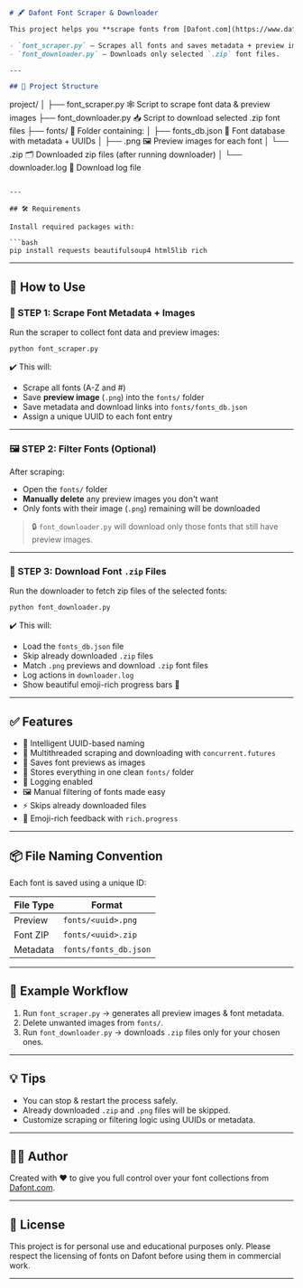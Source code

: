 ```markdown
# 🖋️ Dafont Font Scraper & Downloader

This project helps you **scrape fonts from [Dafont.com](https://www.dafont.com)**, preview their images, and selectively download only the font files (`.zip`). It's built in two parts:

- `font_scraper.py` — Scrapes all fonts and saves metadata + preview images.
- `font_downloader.py` — Downloads only selected `.zip` font files.

---

## 📁 Project Structure

```
project/
│
├── font_scraper.py           🕸️ Script to scrape font data & preview images
├── font_downloader.py        📥 Script to download selected .zip font files
├── fonts/                    📂 Folder containing:
│   ├── fonts_db.json         📑 Font database with metadata + UUIDs
│   ├── <uuid>.png            🖼️ Preview images for each font
│   └── <uuid>.zip            🗂️ Downloaded zip files (after running downloader)
│
└── downloader.log            📜 Download log file
```

---

## 🛠️ Requirements

Install required packages with:

```bash
pip install requests beautifulsoup4 html5lib rich
```

---

## 🚀 How to Use

### 📌 STEP 1: Scrape Font Metadata + Images

Run the scraper to collect font data and preview images:

```bash
python font_scraper.py
```

✔️ This will:

- Scrape all fonts (A-Z and #)
- Save **preview image** (`.png`) into the `fonts/` folder
- Save metadata and download links into `fonts/fonts_db.json`
- Assign a unique UUID to each font entry

---

### 🖼️ STEP 2: Filter Fonts (Optional)

After scraping:

- Open the `fonts/` folder
- **Manually delete** any preview images you don't want
- Only fonts with their image (`.png`) remaining will be downloaded

> 🔒 `font_downloader.py` will download only those fonts that still have preview images.

---

### 📌 STEP 3: Download Font `.zip` Files

Run the downloader to fetch zip files of the selected fonts:

```bash
python font_downloader.py
```

✔️ This will:

- Load the `fonts_db.json` file
- Skip already downloaded `.zip` files
- Match `.png` previews and download `.zip` font files
- Log actions in `downloader.log`
- Show beautiful emoji-rich progress bars 🚀

---

## ✅ Features

- 🧠 Intelligent UUID-based naming
- 🧵 Multithreaded scraping and downloading with `concurrent.futures`
- 📸 Saves font previews as images
- 📂 Stores everything in one clean `fonts/` folder
- 📜 Logging enabled
- 🖼️ Manual filtering of fonts made easy
- ⚡ Skips already downloaded files
- 🎨 Emoji-rich feedback with `rich.progress`

---

## 📦 File Naming Convention

Each font is saved using a unique ID:

| File Type    | Format                |
|--------------|------------------------|
| Preview      | `fonts/<uuid>.png`     |
| Font ZIP     | `fonts/<uuid>.zip`     |
| Metadata     | `fonts/fonts_db.json`  |

---

## 🧠 Example Workflow

1. Run `font_scraper.py` → generates all preview images & font metadata.
2. Delete unwanted images from `fonts/`.
3. Run `font_downloader.py` → downloads `.zip` files only for your chosen ones.

---

## 💡 Tips

- You can stop & restart the process safely.
- Already downloaded `.zip` and `.png` files will be skipped.
- Customize scraping or filtering logic using UUIDs or metadata.

---

## 👨‍💻 Author

Created with ❤️ to give you full control over your font collections from [Dafont.com](https://www.dafont.com).

---

## 📃 License

This project is for personal use and educational purposes only. Please respect the licensing of fonts on Dafont before using them in commercial work.

---
```
